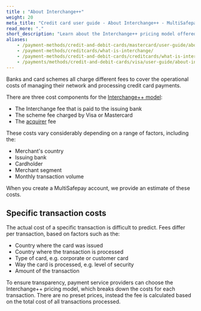 ```yaml
---
title : "About Interchange++"
weight: 20
meta_title: "Credit card user guide - About Interchange++ - MultiSafepay Docs"
read_more: "."
short_description: "Learn about the Interchange++ pricing model offered by some banks and card schemes"
aliases: 
    - /payment-methods/credit-and-debit-cards/mastercard/user-guide/about-interchange/
    - /payment-methods/creditcards/what-is-interchange/
    - /payment-methods/credit-and-debit-cards/creditcards/what-is-interchange/
    - /payments/methods/credit-and-debit-cards/visa/user-guide/about-interchange/
---
```


Banks and card schemes all charge different fees to cover the operational costs of managing their network and processing credit card payments.

There are three cost components for the [Interchange++ model](/payments/methods/credit-and-debit-cards/mastercard/user-guide/about-interchange/):

- The Interchange fee that is paid to the issuing bank
- The scheme fee charged by Visa or Mastercard
- The [acquirer](/getting-started/glossary/#acquirer) fee 

These costs vary considerably depending on a range of factors, including the:

- Merchant's country
- Issuing bank 
- Cardholder 
- Merchant segment
- Monthly transaction volume 

When you create a MultiSafepay account, we provide an estimate of these costs.

## Specific transaction costs
The actual cost of a specific transaction is difficult to predict. Fees differ per transaction, based on factors such as the:

* Country where the card was issued
* Country where the transaction is processed
* Type of card, e.g. corporate or customer card
* Way the card is processed, e.g. level of security
* Amount of the transaction

To ensure transparency, payment service providers can choose the Interchange++ pricing model, which breaks down the costs for each transaction. There are no preset prices, instead the fee is calculated based on the total cost of all transactions processed. 
